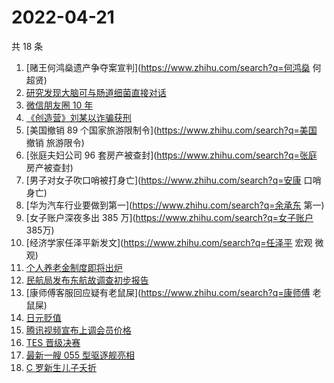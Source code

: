 # 2022-04-21

共 18 条

<!-- BEGIN ZHIHUSEARCH -->
<!-- 最后更新时间 Thu Apr 21 2022 04:09:20 GMT+0800 (China Standard Time) -->
1. [赌王何鸿燊遗产争夺案宣判](https://www.zhihu.com/search?q=何鸿燊 何超贤)
1. [研究发现大脑可与肠道细菌直接对话](https://www.zhihu.com/search?q=大脑可与肠道细菌直接对话)
1. [微信朋友圈 10 年](https://www.zhihu.com/search?q=朋友圈)
1. [《创造营》刘某以诈骗获刑](https://www.zhihu.com/search?q=刘丞以诈骗)
1. [美国撤销 89 个国家旅游限制令](https://www.zhihu.com/search?q=美国 撤销 旅游限令)
1. [张庭夫妇公司 96 套房产被查封](https://www.zhihu.com/search?q=张庭 房产被查封)
1. [男子对女子吹口哨被打身亡](https://www.zhihu.com/search?q=安康 口哨 身亡)
1. [华为汽车行业要做到第一](https://www.zhihu.com/search?q=余承东 第一)
1. [女子账户深夜多出 385 万](https://www.zhihu.com/search?q=女子账户 385万)
1. [经济学家任泽平新发文](https://www.zhihu.com/search?q=任泽平 宏观 微观)
1. [个人养老金制度即将出炉](https://www.zhihu.com/search?q=个人养老金制度)
1. [民航局发布东航故调查初步报告](https://www.zhihu.com/search?q=东航事故报告)
1. [康师傅客服回应疑有老鼠屎](https://www.zhihu.com/search?q=康师傅 老鼠屎)
1. [日元贬值](https://www.zhihu.com/search?q=日元贬值)
1. [腾讯视频宣布上调会员价格](https://www.zhihu.com/search?q=腾讯视频会员)
1. [TES 晋级决赛](https://www.zhihu.com/search?q=tes)
1. [最新一艘 055 型驱逐舰亮相](https://www.zhihu.com/search?q=055型驱逐舰亮相)
1. [C 罗新生儿子夭折](https://www.zhihu.com/search?q=C罗儿子夭折)
<!-- END ZHIHUSEARCH -->
